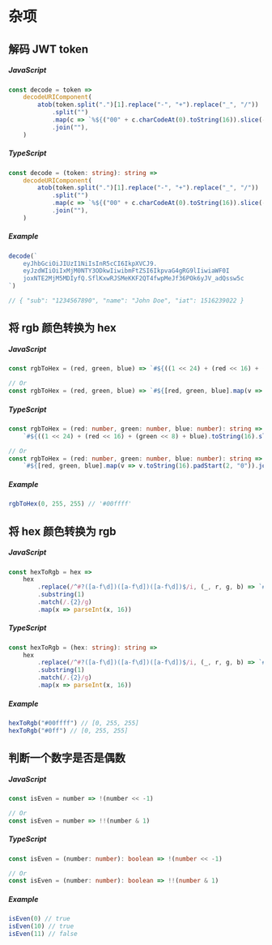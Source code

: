 # 杂项

## 解码 JWT token

##### JavaScript

```javascript
const decode = token =>
	decodeURIComponent(
		atob(token.split(".")[1].replace("-", "+").replace("_", "/"))
			.split("")
			.map(c => `%${("00" + c.charCodeAt(0).toString(16)).slice(-2)}`)
			.join(""),
	)
```

##### TypeScript

```typescript
const decode = (token: string): string =>
	decodeURIComponent(
		atob(token.split(".")[1].replace("-", "+").replace("_", "/"))
			.split("")
			.map(c => `%${("00" + c.charCodeAt(0).toString(16)).slice(-2)}`)
			.join(""),
	)
```

##### Example

```javascript
decode(`
    eyJhbGciOiJIUzI1NiIsInR5cCI6IkpXVCJ9.
    eyJzdWIiOiIxMjM0NTY3ODkwIiwibmFtZSI6IkpvaG4gRG9lIiwiaWF0I
    joxNTE2MjM5MDIyfQ.SflKxwRJSMeKKF2QT4fwpMeJf36POk6yJV_adQssw5c
`)

// { "sub": "1234567890", "name": "John Doe", "iat": 1516239022 }
```

## 将 rgb 颜色转换为 hex

##### JavaScript

```javascript
const rgbToHex = (red, green, blue) => `#${((1 << 24) + (red << 16) + (green << 8) + blue).toString(16).slice(1)}`

// Or
const rgbToHex = (red, green, blue) => `#${[red, green, blue].map(v => v.toString(16).padStart(2, "0")).join("")}`
```

##### TypeScript

```typescript
const rgbToHex = (red: number, green: number, blue: number): string =>
	`#${((1 << 24) + (red << 16) + (green << 8) + blue).toString(16).slice(1)}`

// Or
const rgbToHex = (red: number, green: number, blue: number): string =>
	`#${[red, green, blue].map(v => v.toString(16).padStart(2, "0")).join("")}`
```

##### Example

```javascript
rgbToHex(0, 255, 255) // '#00ffff'
```

## 将 hex 颜色转换为 rgb

##### JavaScript

```javascript
const hexToRgb = hex =>
	hex
		.replace(/^#?([a-f\d])([a-f\d])([a-f\d])$/i, (_, r, g, b) => `#${r}${r}${g}${g}${b}${b}`)
		.substring(1)
		.match(/.{2}/g)
		.map(x => parseInt(x, 16))
```

##### TypeScript

```typescript
const hexToRgb = (hex: string): string =>
	hex
		.replace(/^#?([a-f\d])([a-f\d])([a-f\d])$/i, (_, r, g, b) => `#${r}${r}${g}${g}${b}${b}`)
		.substring(1)
		.match(/.{2}/g)
		.map(x => parseInt(x, 16))
```

##### Example

```javascript
hexToRgb("#00ffff") // [0, 255, 255]
hexToRgb("#0ff") // [0, 255, 255]
```

## 判断一个数字是否是偶数

##### JavaScript

```javascript
const isEven = number => !(number << -1)

// Or
const isEven = number => !!(number & 1)
```

##### TypeScript

```typescript
const isEven = (number: number): boolean => !(number << -1)

// Or
const isEven = (number: number): boolean => !!(number & 1)
```

##### Example

```javascript
isEven(0) // true
isEven(10) // true
isEven(11) // false
```
